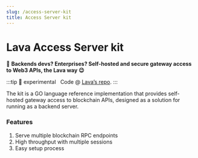 ```yaml
---
slug: /access-server-kit
title: Access Server kit
---
```

# Lava Access Server kit

🌋 **Backends devs? Enterprises? Self-hosted and secure gateway access to Web3 APIs, the Lava way 😉**

:::tip 🧪 experimental  
Code @ [Lava’s repo](https://github.com/lavanet/lava). 
:::

The kit is a GO language reference implementation that provides self-hosted gateway access to blockchain APIs, designed as a solution for running as a backend server.

### Features

1. Serve multiple blockchain RPC endpoints
2. High throughput with multiple sessions
3. Easy setup process